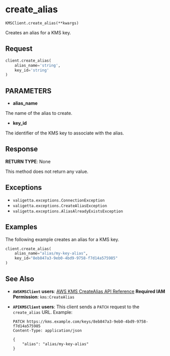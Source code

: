 # create_alias

`KMSClient.create_alias(**kwargs)`

Creates an alias for a KMS key.

## Request

```python
client.create_alias(
    alias_name='string',
    key_id='string'
)
```

## PARAMETERS

- **alias_name**

The name of the alias to create.

- **key_id**

The identifier of the KMS key to associate with the alias.

## Response

**RETURN TYPE**: None

This method does not return any value.

## Exceptions

- `valigetta.exceptions.ConnectionException`
- `valigetta.exceptions.CreateAliasException`
- `valigetta.exceptions.AliasAlreadyExistsException`

## Examples

The following example creates an alias for a KMS key.

```python
client.create_alias(
    alias_name="alias/my-key-alias",
    key_id="8eb847a3-9eb0-4bd9-9758-f7d14a575985"
)
```

## See Also

- **`AWSKMSClient` users**:
  [AWS KMS CreateAlias API Reference](https://docs.aws.amazon.com/kms/latest/APIReference/API_CreateAlias.html)
  **Required IAM Permission**: `kms:CreateAlias`
- **`APIKMSClient` users**:
  This client sends a `PATCH` request to the `create_alias` URL.
  Example:

  ```
  PATCH https://kms.example.com/keys/8eb847a3-9eb0-4bd9-9758-f7d14a575985
  Content-Type: application/json

  {
      "alias": "alias/my-key-alias"
  }
  ```
